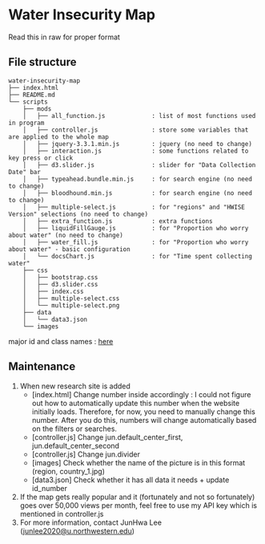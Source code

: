 # Water Insecurity Map
Read this in raw for proper format 

## File structure
```
water-insecurity-map
├── index.html
├── README.md
└── scripts
	├── mods
	│	├── all_function.js 			: list of most functions used in program
	│	├── controller.js 				: store some variables that are applied to the whole map
	│	├── jquery-3.3.1.min.js 		: jquery (no need to change)
	│	├── interaction.js 				: some functions related to key press or click 
	│	├── d3.slider.js 				: slider for "Data Collection Date" bar
	│	├── typeahead.bundle.min.js 	: for search engine (no need to change)
	│	├── bloodhound.min.js 			: for search engine (no need to change)
	│	├── multiple-select.js 			: for "regions" and "HWISE Version" selections (no need to change)
	│	├── extra_function.js 			: extra functions
	│	├── liquidFillGauge.js 			: for "Proportion who worry about water" (no need to change)
	│	├── water_fill.js 				: for "Proportion who worry about water" - basic configuration
	│	└── docsChart.js 				: for "Time spent collecting water"
	├── css
	│	├── bootstrap.css 				
	│	├── d3.slider.css 				 
	│	├── index.css 					
	│	├── multiple-select.css 		
	│	└── multiple-select.png 		
	├── data
	│	└── data3.json
	└── images
```

major id and class names : [here](https://github.com/nuitrcs/water-insecurity-map/blob/master/useful/id:class.pdf)

## Maintenance 
1. When new research site is added 
	- [index.html] Change number inside <span id ="results_num"> accordingly : I could not figure out how to automatically update this number when the website initially loads. Therefore, for now, you need to manually change this number. After you do this, numbers will change automatically based on the filters or searches. 
	- [controller.js] Change jun.default_center_first, jun.default_center_second 
	- [controller.js] Change jun.divider 
	- [images] Check whether the name of the picture is in this format (region, country_1.jpg) 
	- [data3.json] Check whether it has all data it needs + update id_number
2. If the map gets really popular and it (fortunately and not so fortunately) goes over 50,000 views per month, feel free to use my API key which is mentioned in controller.js
3. For more information, contact JunHwa Lee (junlee2020@u.northwestern.edu)
